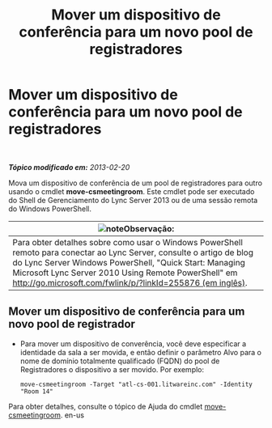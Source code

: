 ﻿---
title: Mover um dispositivo de conferência para um novo pool de registradores
TOCTitle: Mover um dispositivo de conferência para um novo pool de registradores
ms:assetid: 26e02ca3-e881-4f90-8bf0-b13649108100
ms:mtpsurl: https://technet.microsoft.com/pt-br/library/JJ994025(v=OCS.15)
ms:contentKeyID: 52057574
ms.date: 05/19/2016
mtps_version: v=OCS.15
ms.translationtype: HT
---

# Mover um dispositivo de conferência para um novo pool de registradores

 

_**Tópico modificado em:** 2013-02-20_

Mova um dispositivo de conferência de um pool de registradores para outro usando o cmdlet **move-csmeetingroom**. Este cmdlet pode ser executado do Shell de Gerenciamento do Lync Server 2013 ou de uma sessão remota do Windows PowerShell.

<table>
<thead>
<tr class="header">
<th><img src="images/Gg425756.note(OCS.15).gif" title="note" alt="note" />Observação:</th>
</tr>
</thead>
<tbody>
<tr class="odd">
<td>Para obter detalhes sobre como usar o Windows PowerShell remoto para conectar ao Lync Server, consulte o artigo de blog do Lync Server Windows PowerShell, &quot;Quick Start: Managing Microsoft Lync Server 2010 Using Remote PowerShell&quot; em <a href="http://go.microsoft.com/fwlink/p/?linkid=255876">http://go.microsoft.com/fwlink/p/?linkId=255876 (em inglês)</a>.</td>
</tr>
</tbody>
</table>



## Mover um dispositivo de conferência para um novo pool de registrador

  - Para mover um dispositivo de converência, você deve especificar a identidade da sala a ser movida, e então definir o parâmetro Alvo para o nome de domínio totalmente qualificado (FQDN) do pool de Registradores o dispositivo a ser movido. Por exemplo:
    
        move-csmeetingroom -Target "atl-cs-001.litwareinc.com" -Identity "Room 14"

Para obter detalhes, consulte o tópico de Ajuda do cmdlet [move-csmeetingroom](https://docs.microsoft.com/en-us/powershell/module/skype/Move-CsMeetingRoom). en-us

